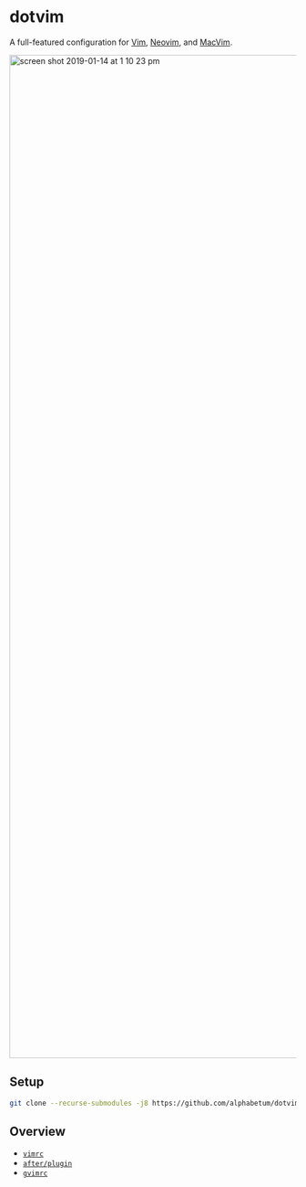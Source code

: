 # dotvim

A full-featured configuration for [Vim](https://www.vim.org/), [Neovim](https://neovim.io), and [MacVim](http://macvim-dev.github.io/macvim/).

<img width="1758" alt="screen shot 2019-01-14 at 1 10 23 pm" src="https://user-images.githubusercontent.com/1246/51208114-9fc8c300-18c1-11e9-8edb-7a4338ee1f5b.png">


## Setup

```bash
git clone --recurse-submodules -j8 https://github.com/alphabetum/dotvim.git ~/.vim
```
## Overview

- [`vimrc`](vimrc)
- [`after/plugin`](after/plugin)
- [`gvimrc`](gvimrc)
